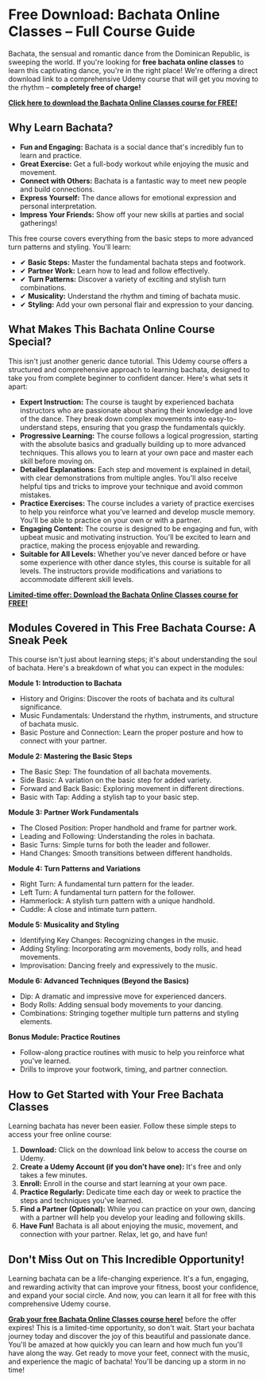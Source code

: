 # Free Download: Bachata Online Classes – Full Course Guide

Bachata, the sensual and romantic dance from the Dominican Republic, is sweeping the world. If you're looking for **free bachata online classes** to learn this captivating dance, you're in the right place! We're offering a direct download link to a comprehensive Udemy course that will get you moving to the rhythm – **completely free of charge!**

[**Click here to download the Bachata Online Classes course for FREE!**](https://udemywork.com/bachata-online-classes)

## Why Learn Bachata?

*   **Fun and Engaging:** Bachata is a social dance that's incredibly fun to learn and practice.
*   **Great Exercise:** Get a full-body workout while enjoying the music and movement.
*   **Connect with Others:** Bachata is a fantastic way to meet new people and build connections.
*   **Express Yourself:** The dance allows for emotional expression and personal interpretation.
*   **Impress Your Friends:** Show off your new skills at parties and social gatherings!

This free course covers everything from the basic steps to more advanced turn patterns and styling. You'll learn:

*   ✔ **Basic Steps:** Master the fundamental bachata steps and footwork.
*   ✔ **Partner Work:** Learn how to lead and follow effectively.
*   ✔ **Turn Patterns:** Discover a variety of exciting and stylish turn combinations.
*   ✔ **Musicality:** Understand the rhythm and timing of bachata music.
*   ✔ **Styling:** Add your own personal flair and expression to your dancing.

## What Makes This Bachata Online Course Special?

This isn't just another generic dance tutorial. This Udemy course offers a structured and comprehensive approach to learning bachata, designed to take you from complete beginner to confident dancer. Here's what sets it apart:

*   **Expert Instruction:** The course is taught by experienced bachata instructors who are passionate about sharing their knowledge and love of the dance. They break down complex movements into easy-to-understand steps, ensuring that you grasp the fundamentals quickly.
*   **Progressive Learning:** The course follows a logical progression, starting with the absolute basics and gradually building up to more advanced techniques. This allows you to learn at your own pace and master each skill before moving on.
*   **Detailed Explanations:** Each step and movement is explained in detail, with clear demonstrations from multiple angles. You'll also receive helpful tips and tricks to improve your technique and avoid common mistakes.
*   **Practice Exercises:** The course includes a variety of practice exercises to help you reinforce what you've learned and develop muscle memory. You'll be able to practice on your own or with a partner.
*   **Engaging Content:** The course is designed to be engaging and fun, with upbeat music and motivating instruction. You'll be excited to learn and practice, making the process enjoyable and rewarding.
*   **Suitable for All Levels:** Whether you've never danced before or have some experience with other dance styles, this course is suitable for all levels. The instructors provide modifications and variations to accommodate different skill levels.

[**Limited-time offer: Download the Bachata Online Classes course for FREE!**](https://udemywork.com/bachata-online-classes)

## Modules Covered in This Free Bachata Course: A Sneak Peek

This course isn't just about learning steps; it's about understanding the soul of bachata. Here's a breakdown of what you can expect in the modules:

**Module 1: Introduction to Bachata**

*   History and Origins: Discover the roots of bachata and its cultural significance.
*   Music Fundamentals: Understand the rhythm, instruments, and structure of bachata music.
*   Basic Posture and Connection: Learn the proper posture and how to connect with your partner.

**Module 2: Mastering the Basic Steps**

*   The Basic Step: The foundation of all bachata movements.
*   Side Basic: A variation on the basic step for added variety.
*   Forward and Back Basic: Exploring movement in different directions.
*   Basic with Tap: Adding a stylish tap to your basic step.

**Module 3: Partner Work Fundamentals**

*   The Closed Position: Proper handhold and frame for partner work.
*   Leading and Following: Understanding the roles in bachata.
*   Basic Turns: Simple turns for both the leader and follower.
*   Hand Changes: Smooth transitions between different handholds.

**Module 4: Turn Patterns and Variations**

*   Right Turn: A fundamental turn pattern for the leader.
*   Left Turn: A fundamental turn pattern for the follower.
*   Hammerlock: A stylish turn pattern with a unique handhold.
*   Cuddle: A close and intimate turn pattern.

**Module 5: Musicality and Styling**

*   Identifying Key Changes: Recognizing changes in the music.
*   Adding Styling: Incorporating arm movements, body rolls, and head movements.
*   Improvisation: Dancing freely and expressively to the music.

**Module 6: Advanced Techniques (Beyond the Basics)**

*   Dip: A dramatic and impressive move for experienced dancers.
*   Body Rolls: Adding sensual body movements to your dancing.
*   Combinations: Stringing together multiple turn patterns and styling elements.

**Bonus Module: Practice Routines**

*   Follow-along practice routines with music to help you reinforce what you've learned.
*   Drills to improve your footwork, timing, and partner connection.

## How to Get Started with Your Free Bachata Classes

Learning bachata has never been easier. Follow these simple steps to access your free online course:

1.  **Download:** Click on the download link below to access the course on Udemy.
2.  **Create a Udemy Account (if you don't have one):** It's free and only takes a few minutes.
3.  **Enroll:** Enroll in the course and start learning at your own pace.
4.  **Practice Regularly:** Dedicate time each day or week to practice the steps and techniques you've learned.
5.  **Find a Partner (Optional):** While you can practice on your own, dancing with a partner will help you develop your leading and following skills.
6.  **Have Fun!** Bachata is all about enjoying the music, movement, and connection with your partner. Relax, let go, and have fun!

## Don't Miss Out on This Incredible Opportunity!

Learning bachata can be a life-changing experience. It's a fun, engaging, and rewarding activity that can improve your fitness, boost your confidence, and expand your social circle. And now, you can learn it all for free with this comprehensive Udemy course.

[**Grab your free Bachata Online Classes course here!**](https://udemywork.com/bachata-online-classes) before the offer expires! This is a limited-time opportunity, so don't wait. Start your bachata journey today and discover the joy of this beautiful and passionate dance. You'll be amazed at how quickly you can learn and how much fun you'll have along the way. Get ready to move your feet, connect with the music, and experience the magic of bachata! You'll be dancing up a storm in no time!
